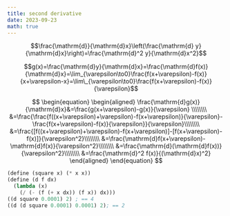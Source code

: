 ```yaml
---
title: second derivative
date: 2023-09-23
math: true
---
```

$$\frac{\mathrm{d}}{\mathrm{d}x}\left(\frac{\mathrm{d} y}{\mathrm{d}x}\right)=\frac{\mathrm{d}^2 y}{\mathrm{d}x^2}$$

$$g(x)=\frac{\mathrm{d}y}{\mathrm{d}x}=\frac{\mathrm{d}f(x)}{\mathrm{d}x}=\lim_{\varepsilon\to0}\frac{f(x+\varepsilon)-f(x)}{x+\varepsilon-x}=\lim\_{\varepsilon\to0}\frac{f(x+\varepsilon)-f(x)}{\varepsilon}$$

$$
\begin{equation}
\begin{aligned}
\frac{\mathrm{d}g(x)}{\mathrm{d}x}&=\frac{g(x+\varepsilon)-g(x)}{\varepsilon} \\\\\\\\
&=\frac{\frac{f((x+\varepsilon)+\varepsilon)-f(x+\varepsilon)}{\varepsilon}-\frac{f(x+\varepsilon)-f(x)}{\varepsilon}}{\varepsilon}\\\\\\\\
&=\frac{[f((x+\varepsilon)+\varepsilon)-f(x+\varepsilon)]-[f(x+\varepsilon)-f(x)]}{\varepsilon^2}\\\\\\\\
&=\frac{\mathrm{d}f(x+\varepsilon)-\mathrm{d}f(x)}{\varepsilon^2}\\\\\\\\
&=\frac{\mathrm{d}(\mathrm{d}f(x))}{\varepsilon^2}\\\\\\\\
&=\frac{\mathrm{d}^2 f(x)}{(\mathrm{d}x)^2}
\end{aligned}
\end{equation}
$$

```scheme
(define (square x) (* x x))
(define (d f dx)
  (lambda (x)
    (/ (- (f (+ x dx)) (f x)) dx)))
((d square 0.0001) 2) ; == 4
((d (d square 0.0001) 0.0001) 2); == 2
```